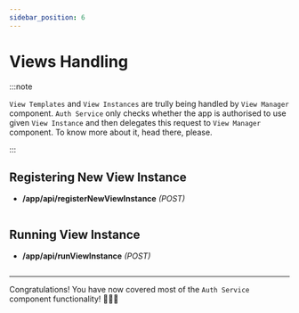 ```yaml
---
sidebar_position: 6
---
```


# Views Handling

:::note

`View Templates` and `View Instances` are trully being handled by `View Manager` component. `Auth Service` only checks whether the app is authorised to use given `View Instance` and then delegates this request to `View Manager` component. To know more about it, head there, please.

:::

## Registering New View Instance

- **/app/api/registerNewViewInstance** *(POST)*

```js title=""
```

## Running View Instance

- **/app/api/runViewInstance** *(POST)*

```js title=""
```

---

Congratulations! You have now covered most of the `Auth Service` component functionality! 🎉🎉🎉